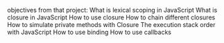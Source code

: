objectives from that project:
What is lexical scoping in JavaScript
What is closure in JavaScript
How to use closure
How to chain different closures
How to simulate private methods with Closure
The execution stack order with JavaScript
How to use binding
How to use callbacks
